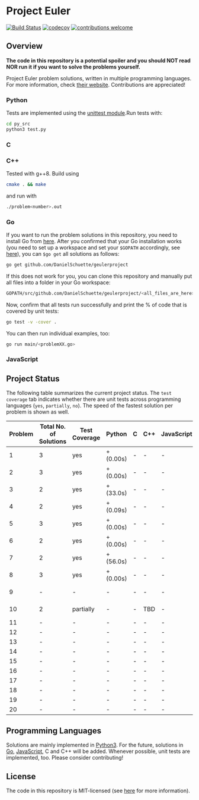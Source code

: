 # Project Euler

[![Build Status](https://travis-ci.org/PhilippSchuette/projecteuler.svg?branch=master)](https://travis-ci.org/PhilippSchuette/projecteuler) [![codecov](https://codecov.io/gh/PhilippSchuette/projecteuler/branch/master/graph/badge.svg)](https://codecov.io/gh/PhilippSchuette/projecteuler) [![contributions welcome](https://img.shields.io/badge/contributions-welcome-brightgreen.svg?style=flat)](https://github.com/dwyl/esta/issues)

## Overview

**The code in this repository is a potential spoiler and you should NOT read NOR run it if you want to solve the problems yourself.**

Project Euler problem solutions, written in multiple programming languages. For more information, check [their website](https://projecteuler.net/). Contributions are appreciated!

### Python

Tests are implemented using the [unittest module](https://docs.python.org/3/library/unittest.html).Run tests with:

```bash
cd py_src
python3 test.py
```

### C

### C++

Tested with g++8. Build using

```bash
cmake . && make
```

and run with

```bash
./problem<number>.out
```

### Go

If you want to run the problem solutions in this repository, you need to install Go from [here](https://golang.org/). After you confirmed that your Go installation works (you need to set up a workspace and set your `$GOPATH` accordingly, see [here](https://golang.org/doc/code.html)), you can `$go get` all solutions as follows:

```bash
go get github.com/DanielSchuette/geulerproject
```

If this does not work for you, you can clone this repository and manually put all files into a folder in your Go workspace:

```bash
GOPATH/src/github.com/DanielSchuette/geulerproject/<all_files_are_here>
```

Now, confirm that all tests run successfully and print the % of code that is covered by unit tests:

```bash
go test -v -cover .
```

You can then run individual examples, too:

```bash
go run main/<problemXX.go>
```

### JavaScript


## Project Status

The following table summarizes the current project status. The `test coverage` tab indicates whether there are unit tests across programming languages (`yes`, `partially`, `no`). The speed of the fastest solution per problem is shown as well.

| Problem | Total No. of Solutions | Test Coverage |    Python | C | C++ | JavaScript |    Go |
| ------- | ---------------------- | ------------- | --------- |---| --- | ---------- | ----- |
|       1 |                      3 |           yes | + (0.00s) | - |  -  |     -      | + (s) |
|       2 |                      3 |           yes | + (0.00s) | - |  -  |     -      | + (s) |
|       3 |                      2 |           yes | + (33.0s) | - |  -  |     -      | + (s) |
|       4 |                      2 |           yes | + (0.09s) | - |  -  |     -      | + (s) |
|       5 |                      3 |           yes | + (0.00s) | - |  -  |     -      | + (s) |
|       6 |                      2 |           yes | + (0.00s) | - |  -  |     -      | + (s) |
|       7 |                      2 |           yes | + (56.0s) | - |  -  |     -      | + (s) |
|       8 |                      3 |           yes | + (0.00s) | - |  -  |     -      | + (s) |
|       9 |                      - |             - |    -      | - |  -  |     -      | + (s) |
|      10 |                      2 |     partially |    -      | - | TBD |     -      | + (s) |
|      11 |                      - |             - |    -      | - |  -  |     -      |    -  |
|      12 |                      - |             - |    -      | - |  -  |     -      |    -  |
|      13 |                      - |             - |    -      | - |  -  |     -      |    -  |
|      14 |                      - |             - |    -      | - |  -  |     -      |    -  |
|      15 |                      - |             - |    -      | - |  -  |     -      |    -  |
|      16 |                      - |             - |    -      | - |  -  |     -      |    -  |
|      17 |                      - |             - |    -      | - |  -  |     -      |    -  |
|      18 |                      - |             - |    -      | - |  -  |     -      |    -  |
|      19 |                      - |             - |    -      | - |  -  |     -      |    -  |
|      20 |                      - |             - |    -      | - |  -  |     -      |    -  |


## Programming Languages

Solutions are mainly implemented in [Python3](https://www.python.org/). For the future, solutions in [Go](https://golang.org/), [JavaScript](https://www.javascript.com/), C and C++ will be added. Whenever possible, unit tests are implemented, too. Please consider contributing!

## License

The code in this repository is MIT-licensed (see [here](./LICENSE.md) for more information).
